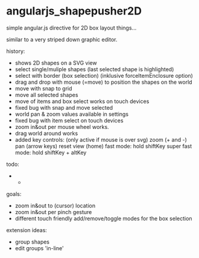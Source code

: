 # angularjs_shapepusher2D
simple angular.js directive for 2D box layout things...

similar to a very striped down graphic editor.



history:
- shows 2D shapes on a SVG view
- select single/muliple shapes (last selected shape is highlighted)
- select with border (box selection) (inklusive forceItemEnclosure option)
- drag and drop with mouse (=move) to position the shapes on the world
- move with snap to grid
- move all selected shapes
- move of items and box select works on touch devices
- fixed bug with snap and move selected
- world pan & zoom values available in settings
- fixed bug with item select on touch devices
- zoom in&out per mouse wheel works.
- drag world around works
- added key controls: (only active if mouse is over svg)
    zoom (+ and -)
    pan (arrow keys)
    reset view (home)
    fast mode: hold shiftKey
    super fast mode: hold shiftKey + altKey


todo:
- -

goals:
- zoom in&out to (cursor) location
- zoom in&out per pinch gesture
- different touch friendly add/remove/toggle modes for the box selection

extension ideas:
- group shapes
- edit groups 'in-line'
